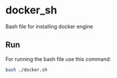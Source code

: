 # docker_sh
Bash file for installing docker engine

## Run

For running the bash file use this command:

```bash
bash ./docker.sh
```
